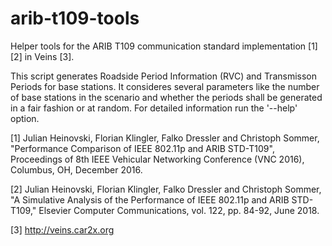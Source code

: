 # arib-t109-tools
Helper tools for the ARIB T109 communication standard implementation [1][2] in Veins [3].

This script generates Roadside Period Information (RVC) and Transmisson Periods for base stations. It consideres several parameters like the number of base stations in the scenario and whether the periods shall be generated in a fair fashion or at random. For detailed information run the '--help' option.

[1] Julian Heinovski, Florian Klingler, Falko Dressler and Christoph Sommer, "Performance Comparison of IEEE 802.11p and ARIB STD-T109", Proceedings of 8th IEEE Vehicular Networking Conference (VNC 2016), Columbus, OH, December 2016.

[2]  Julian Heinovski, Florian Klingler, Falko Dressler and Christoph Sommer, "A Simulative Analysis of the Performance of IEEE 802.11p and ARIB STD-T109," Elsevier Computer Communications, vol. 122, pp. 84-92, June 2018.

[3] http://veins.car2x.org
